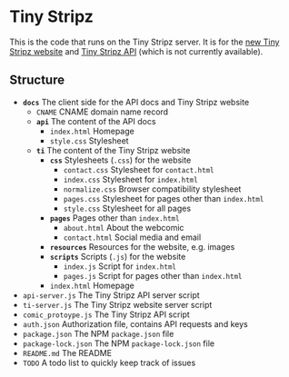 # Tiny Stripz
This is the code that runs on the Tiny Stripz server. It is for the [new Tiny Stripz website](https://writerartistcoder.github.io/ti-server/ti/index.html) and [Tiny Stripz API](https://api.tinystripz.com) (which is not currently available).

## Structure
- **`docs`** The client side for the API docs and Tiny Stripz website
    - `CNAME` CNAME domain name record
    - **`api`** The content of the API docs
        - `index.html` Homepage
        - `style.css` Stylesheet
    - **`ti`** The content of the Tiny Stripz website
        - **`css`** Stylesheets (`.css`) for the website
            - `contact.css` Stylesheet for `contact.html`
            - `index.css` Stylesheet for `index.html`
            - `normalize.css` Browser compatibility stylesheet
            - `pages.css` Stylesheet for pages other than `index.html`
            - `style.css` Stylesheet for all pages
        - **`pages`** Pages other than `index.html`
            - `about.html` About the webcomic
            - `contact.html` Social media and email
        - **`resources`** Resources for the website, e.g. images
        - **`scripts`** Scripts (`.js`) for the website
            - `index.js` Script for `index.html`
            - `pages.js` Script for pages other than `index.html`
        - `index.html` Homepage
- `api-server.js` The Tiny Stripz API server script
- `ti-server.js` The Tiny Stripz website server script
- `comic_protoype.js` The Tiny Stripz API script
- `auth.json` Authorization file, contains API requests and keys
- `package.json` The NPM `package.json` file
- `package-lock.json` The NPM `package-lock.json` file
- `README.md` The README
- `TODO` A todo list to quickly keep track of issues

